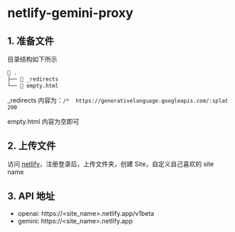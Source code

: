 # netlify-gemini-proxy
## 1. 准备文件

目录结构如下所示

```bash
 .
├──  _redirects
└──  empty.html
```

_redirects 内容为：`/*  https://generativelanguage.googleapis.com/:splat  200`

empty.html 内容为空即可

## 2. 上传文件

访问 [netlify](https://netlify.com)，注册登录后，上传文件夹，创建 Site，自定义自己喜欢的 site name

## 3. API 地址

- openai: https://<site_name>.netlify.app/v1beta
- gemini: https://<site_name>.netlify.app
